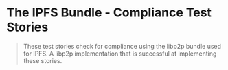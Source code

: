 # The IPFS Bundle - Compliance Test Stories

> These test stories check for compliance using the libp2p bundle used for IPFS. A libp2p implementation that is successful at implementing these stories.
